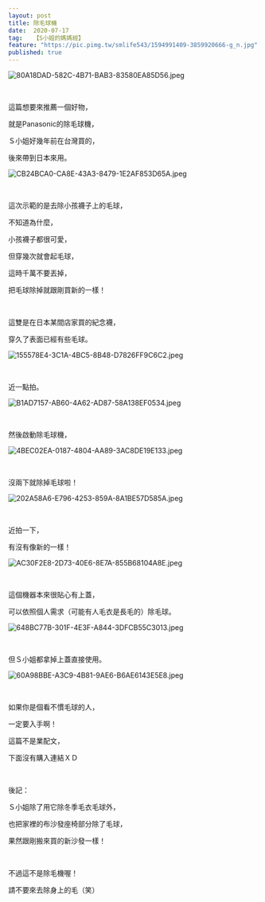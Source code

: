 ```yaml
---
layout: post
title: 除毛球機
date:  2020-07-17
tag:   【S小姐的媽媽經】
feature: "https://pic.pimg.tw/smlife543/1594991409-3859920666-g_n.jpg"
published: true 
---
```

<p><img alt="80A18DAD-582C-4B71-BAB3-83580EA85D56.jpeg" src="https://pic.pimg.tw/smlife543/1594991409-3859920666-g_n.jpg" title="80A18DAD-582C-4B71-BAB3-83580EA85D56.jpeg"></p>

<p>&nbsp;</p>

<p>這篇想要來推薦一個好物，</p>

<p>就是Panasonic的除毛球機，</p>

<p>Ｓ小姐好幾年前在台灣買的，</p>

<p>後來帶到日本來用。</p>

<p><img alt="CB24BCA0-CA8E-43A3-8479-1E2AF853D65A.jpeg" src="https://pic.pimg.tw/smlife543/1594991410-878236107-g_n.jpg" title="CB24BCA0-CA8E-43A3-8479-1E2AF853D65A.jpeg"></p>

<p>&nbsp;</p>

<p>這次示範的是去除小孩襪子上的毛球，</p>

<p>不知道為什麼，</p>

<p>小孩襪子都很可愛，</p>

<p>但穿幾次就會起毛球，</p>

<p>這時千萬不要丟掉，</p>

<p>把毛球除掉就跟剛買新的一樣！</p>

<p>&nbsp;</p>

<p>這雙是在日本某間店家買的紀念襪，</p>

<p>穿久了表面已經有些毛球。</p>

<p><img alt="155578E4-3C1A-4BC5-8B48-D7826FF9C6C2.jpeg" src="https://pic.pimg.tw/smlife543/1594991403-4143253112-g_n.jpg" title="155578E4-3C1A-4BC5-8B48-D7826FF9C6C2.jpeg"></p>

<p>&nbsp;</p>

<p>近一點拍。</p>

<p><img alt="B1AD7157-AB60-4A62-AD87-58A138EF0534.jpeg" src="https://pic.pimg.tw/smlife543/1594991403-3170392135-g_n.jpg" title="B1AD7157-AB60-4A62-AD87-58A138EF0534.jpeg"></p>

<p>&nbsp;</p>

<p>然後啟動除毛球機，</p>

<p><img alt="4BEC02EA-0187-4804-AA89-3AC8DE19E133.jpeg" src="https://pic.pimg.tw/smlife543/1594991403-2759680303-g_n.jpg" title="4BEC02EA-0187-4804-AA89-3AC8DE19E133.jpeg"></p>

<p>&nbsp;</p>

<p>沒兩下就除掉毛球啦！</p>

<p><img alt="202A58A6-E796-4253-859A-8A1BE57D585A.jpeg" src="https://pic.pimg.tw/smlife543/1594991403-3216380647-g_n.jpg" title="202A58A6-E796-4253-859A-8A1BE57D585A.jpeg"></p>

<p>&nbsp;</p>

<p>近拍一下，</p>

<p>有沒有像新的一樣！</p>

<p><img alt="AC30F2E8-2D73-40E6-8E7A-855B68104A8E.jpeg" src="https://pic.pimg.tw/smlife543/1594991409-3802907310-g_n.jpg" title="AC30F2E8-2D73-40E6-8E7A-855B68104A8E.jpeg"></p>

<p>&nbsp;</p>

<p>這個機器本來很貼心有上蓋，</p>

<p>可以依照個人需求（可能有人毛衣是長毛的）除毛球。</p>

<p><img alt="648BC77B-301F-4E3F-A844-3DFCB55C3013.jpeg" src="https://pic.pimg.tw/smlife543/1594991412-4264622633-g_n.jpg" title="648BC77B-301F-4E3F-A844-3DFCB55C3013.jpeg"></p>

<p>&nbsp;</p>

<p>但Ｓ小姐都拿掉上蓋直接使用。</p>

<p><img alt="60A98BBE-A3C9-4B81-9AE6-B6AE6143E5E8.jpeg" src="https://pic.pimg.tw/smlife543/1594991416-3166159741-g_n.jpg" title="60A98BBE-A3C9-4B81-9AE6-B6AE6143E5E8.jpeg"></p>

<p>&nbsp;</p>

<p>如果你是個看不慣毛球的人，</p>

<p>一定要入手啊！</p>

<p>這篇不是業配文，</p>

<p>下面沒有購入連結ＸＤ</p>

<p>&nbsp;</p>

<p>後記：</p>

<p>Ｓ小姐除了用它除冬季毛衣毛球外，</p>

<p>也把家裡的布沙發座椅部分除了毛球，</p>

<p>果然跟剛搬來買的新沙發一樣！</p>

<p>&nbsp;</p>

<p>不過這不是除毛機喔！</p>

<p>請不要來去除身上的毛（笑）</p>

